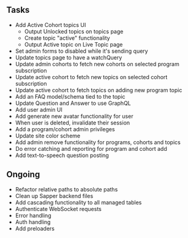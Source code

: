 ## Tasks

- Add Active Cohort topics UI
  - Output Unlocked topics on topics page
  - Create topic "active" functionality
  - Output Active topic on Live Topic page
- Set admin forms to disabled while it's sending query
- Update topics page to have a watchQuery
- Update admin cohorts to fetch new cohorts on selected program subscription
- Update active cohort to fetch new topics on selected cohort subscription
- Update active cohort to fetch topics on adding new program topic
- Add an FAQ model/schema tied to the topic
- Update Question and Answer to use GraphQL
- Add user admin UI
- Add generate new avatar functionality for user
- When user is deleted, invalidate their session
- Add a program/cohort admin privileges
- Update site color scheme
- Add admin remove functionality for programs, cohorts and topics
- Do error catching and reporting for program and cohort add
- Add text-to-speech question posting

## Ongoing

- Refactor relative paths to absolute paths
- Clean up Sapper backend files
- Add cascading functionality to all managed tables
- Authenticate WebSocket requests
- Error handling
- Auth handling
- Add preloaders 
